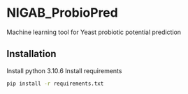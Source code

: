 # NIGAB_ProbioPred
Machine learning tool for Yeast probiotic potential prediction
## Installation
Install python 3.10.6 
Install requirements
```bat
pip install -r requirements.txt
```

